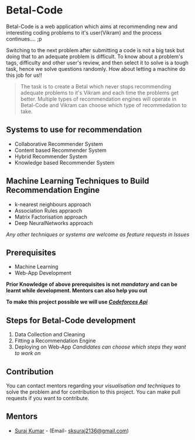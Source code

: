 # Betal-Code
Betal-Code is a web application which aims at recommending new and interesting coding problems to it's user(Vikram) and the process continues.... ;p

Switching to the next problem after submitting a code is not a big task but doing that to an adequate problem is difficult.
To know about a problem's tags, difficulty and other user's review, and then select it to solve is a tough task, hence we solve questions randomly. How about letting a machine do this job for us!!

> The task is to create a Betal which never stops recommending adequate problems to it's Vikram and each time the problems get better.
> Multiple types of recommendation engines will operate in Betal-Code and Vikram can choose which type of recommedation to take.

## Systems to use for recommendation
* Collaborative Recommender System
* Content based Recommender System
* Hybrid Recommender System
* Knowledge based Recommender System

## Machine Learning Techniques to Build Recommendation Engine
* k-nearest neighbours approach
* Association Rules appraoch
* Matrix Factorisation approach
* Deep NeuralNetworks approach

*Any other techniques or systems are welcome as feature requests in Issues*

## Prerequisites
* Machine Learning
* Web-App Development

**Prior Knowledge of above prerequisites is not *mandatory* and can be learnt while development. Mentors can also help you out**

**To make this project possible we will use [*Codeforces Api*](https://codeforces.com/api/help)**

## Steps for Betal-Code development
1. Data Collection and Cleaning 
2. Fitting a Recommendation Engine
3. Deploying on Web-App
*Candidates can choose which steps they want to work on*

## Contribution
You can contact mentors regarding your *visualisation and techniques* to solve the problem and for contribution to this project.
You can make pull requests if you want to contribute.

## Mentors
* [Suraj Kumar](https://github.com/shazz10) - (Email- sksuraj2136@gmail.com)
